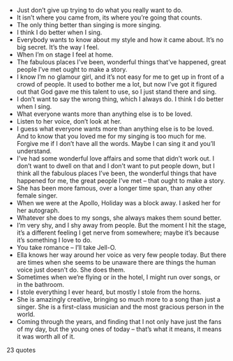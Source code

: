  - Just don’t give up trying to do what you really want to do.
 - It isn’t where you came from, its where you’re going that counts.
 - The only thing better than singing is more singing.
 - I think I do better when I sing.
 - Everybody wants to know about my style and how it came about. It’s no big secret. It’s the way I feel.
 - When I’m on stage I feel at home.
 - The fabulous places I’ve been, wonderful things that’ve happened, great people I’ve met ought to make a story.
 - I know I’m no glamour girl, and it’s not easy for me to get up in front of a crowd of people. It used to bother me a lot, but now I’ve got it figured out that God gave me this talent to use, so I just stand there and sing.
 - I don’t want to say the wrong thing, which I always do. I think I do better when I sing.
 - What everyone wants more than anything else is to be loved.
 - Listen to her voice, don’t look at her.
 - I guess what everyone wants more than anything else is to be loved. And to know that you loved me for my singing is too much for me. Forgive me if I don’t have all the words. Maybe I can sing it and you’ll understand.
 - I’ve had some wonderful love affairs and some that didn’t work out. I don’t want to dwell on that and I don’t want to put people down, but I think all the fabulous places I’ve been, the wonderful things that have happened for me, the great people I’ve met – that ought to make a story.
 - She has been more famous, over a longer time span, than any other female singer.
 - When we were at the Apollo, Holiday was a block away. I asked her for her autograph.
 - Whatever she does to my songs, she always makes them sound better.
 - I’m very shy, and I shy away from people. But the moment I hit the stage, it’s a different feeling I get nerve from somewhere; maybe it’s because it’s something I love to do.
 - You take romance – I’ll take Jell-O.
 - Ella knows her way around her voice as very few people today. But there are times when she seems to be unaware there are things the human voice just doesn’t do. She does them.
 - Sometimes when we’re flying or in the hotel, I might run over songs, or in the bathroom.
 - I stole everything I ever heard, but mostly I stole from the horns.
 - She is amazingly creative, bringing so much more to a song than just a singer. She is a first-class musician and the most gracious person in the world.
 - Coming through the years, and finding that I not only have just the fans of my day, but the young ones of today – that’s what it means, it means it was worth all of it.

23 quotes